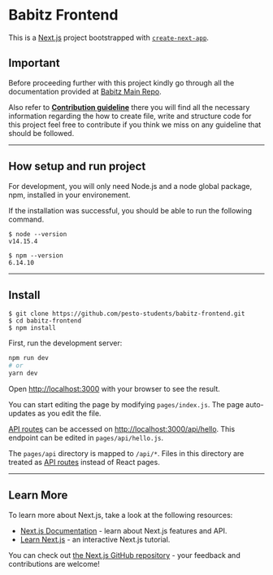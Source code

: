 # Babitz Frontend

This is a [Next.js](https://nextjs.org/) project bootstrapped with [`create-next-app`](https://github.com/vercel/next.js/tree/canary/packages/create-next-app).

## Important

Before proceeding further with this project kindly go through all the documentation provided at [Babitz Main Repo](https://github.com/pesto-students/babitz).

Also refer to **[Contribution guideline](/CONTRIBUTING.md)** there you will find all the necessary information regarding the how to create file, write and structure code for this project feel free to contribute if you think we miss on any guideline that should be followed.

---

## How setup and run project

For development, you will only need Node.js and a node global package, npm, installed in your environement.

If the installation was successful, you should be able to run the following command.

    $ node --version
    v14.15.4

    $ npm --version
    6.14.10

---

## Install

    $ git clone https://github.com/pesto-students/babitz-frontend.git
    $ cd babitz-frontend
    $ npm install
    
First, run the development server:

```bash
npm run dev
# or
yarn dev
```

Open [http://localhost:3000](http://localhost:3000) with your browser to see the result.

You can start editing the page by modifying `pages/index.js`. The page auto-updates as you edit the file.

[API routes](https://nextjs.org/docs/api-routes/introduction) can be accessed on [http://localhost:3000/api/hello](http://localhost:3000/api/hello). This endpoint can be edited in `pages/api/hello.js`.

The `pages/api` directory is mapped to `/api/*`. Files in this directory are treated as [API routes](https://nextjs.org/docs/api-routes/introduction) instead of React pages.

---

## Learn More

To learn more about Next.js, take a look at the following resources:

- [Next.js Documentation](https://nextjs.org/docs) - learn about Next.js features and API.
- [Learn Next.js](https://nextjs.org/learn) - an interactive Next.js tutorial.

You can check out [the Next.js GitHub repository](https://github.com/vercel/next.js/) - your feedback and contributions are welcome!

